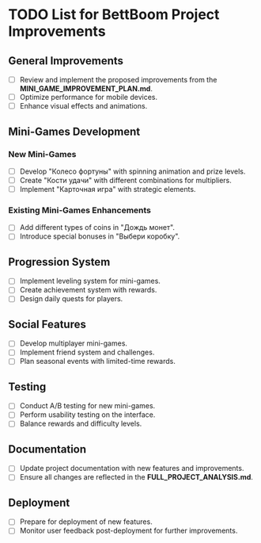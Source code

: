 # TODO List for BettBoom Project Improvements

## General Improvements
- [ ] Review and implement the proposed improvements from the **MINI_GAME_IMPROVEMENT_PLAN.md**.
- [ ] Optimize performance for mobile devices.
- [ ] Enhance visual effects and animations.

## Mini-Games Development
### New Mini-Games
- [ ] Develop "Колесо фортуны" with spinning animation and prize levels.
- [ ] Create "Кости удачи" with different combinations for multipliers.
- [ ] Implement "Карточная игра" with strategic elements.

### Existing Mini-Games Enhancements
- [ ] Add different types of coins in "Дождь монет".
- [ ] Introduce special bonuses in "Выбери коробку".

## Progression System
- [ ] Implement leveling system for mini-games.
- [ ] Create achievement system with rewards.
- [ ] Design daily quests for players.

## Social Features
- [ ] Develop multiplayer mini-games.
- [ ] Implement friend system and challenges.
- [ ] Plan seasonal events with limited-time rewards.

## Testing
- [ ] Conduct A/B testing for new mini-games.
- [ ] Perform usability testing on the interface.
- [ ] Balance rewards and difficulty levels.

## Documentation
- [ ] Update project documentation with new features and improvements.
- [ ] Ensure all changes are reflected in the **FULL_PROJECT_ANALYSIS.md**.

## Deployment
- [ ] Prepare for deployment of new features.
- [ ] Monitor user feedback post-deployment for further improvements.
